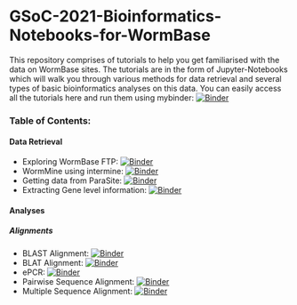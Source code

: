 # GSoC-2021-Bioinformatics-Notebooks-for-WormBase

This repository comprises of tutorials to help you get familiarised with the data on WormBase sites. The tutorials are in the form of Jupyter-Notebooks which will walk you through various methods for data retrieval and several types of basic bioinformatics analyses on this data.
You can easily access all the tutorials here and run them using mybinder: [![Binder](https://mybinder.org/badge_logo.svg)](https://mybinder.org/v2/gh/WormBase/gsoc-2021-bioinformatics-notebooks/47aa1b570db69a3661f09e736c5f31f4a60b9710)

### Table of Contents:
#### Data Retrieval
- Exploring WormBase FTP: [![Binder](https://mybinder.org/badge_logo.svg)](https://mybinder.org/v2/gh/WormBase/gsoc-2021-bioinformatics-notebooks/47aa1b570db69a3661f09e736c5f31f4a60b9710?filepath=Tutorial-01-retrieve-data-ftp.ipynb)
- WormMine using intermine: [![Binder](https://mybinder.org/badge_logo.svg)](https://mybinder.org/v2/gh/WormBase/gsoc-2021-bioinformatics-notebooks/47aa1b570db69a3661f09e736c5f31f4a60b9710?filepath=Tutorial-02-retrieve-data-wormmine.ipynb)
- Getting data from ParaSite: [![Binder](https://mybinder.org/badge_logo.svg)](https://mybinder.org/v2/gh/WormBase/gsoc-2021-bioinformatics-notebooks/47aa1b570db69a3661f09e736c5f31f4a60b9710?filepath=Tutorial-03-retrieve-data-parasite.ipynb)
- Extracting Gene level information: [![Binder](https://mybinder.org/badge_logo.svg)](https://mybinder.org/v2/gh/WormBase/gsoc-2021-bioinformatics-notebooks/47aa1b570db69a3661f09e736c5f31f4a60b9710?filepath=Tutorial-04-essential-gene-info.ipynb)

#### Analyses
 ##### Alignments
 - BLAST Alignment: [![Binder](https://mybinder.org/badge_logo.svg)](https://mybinder.org/v2/gh/WormBase/gsoc-2021-bioinformatics-notebooks/47aa1b570db69a3661f09e736c5f31f4a60b9710?filepath=Tutorial-05-analysis-blast-alignment.ipynb)
 - BLAT Alignment: [![Binder](https://mybinder.org/badge_logo.svg)](https://mybinder.org/v2/gh/WormBase/gsoc-2021-bioinformatics-notebooks/47aa1b570db69a3661f09e736c5f31f4a60b9710?filepath=Tutorial-06-analysis-blat-alignment.ipynb)
 - ePCR: [![Binder](https://mybinder.org/badge_logo.svg)](https://mybinder.org/v2/gh/WormBase/gsoc-2021-bioinformatics-notebooks/47aa1b570db69a3661f09e736c5f31f4a60b9710?filepath=Tutorial-07-analysis-epcr-alignment.ipynb)
 - Pairwise Sequence Alignment: [![Binder](https://mybinder.org/badge_logo.svg)](https://mybinder.org/v2/gh/WormBase/gsoc-2021-bioinformatics-notebooks/47aa1b570db69a3661f09e736c5f31f4a60b9710?filepath=Tutorial-08-analysis-pairwise-alignment.ipynb)
 - Multiple Sequence Alignment: [![Binder](https://mybinder.org/badge_logo.svg)](https://mybinder.org/v2/gh/WormBase/gsoc-2021-bioinformatics-notebooks/47aa1b570db69a3661f09e736c5f31f4a60b9710?filepath=Tutorial-09-analysis-multiple-alignment.ipynb)
